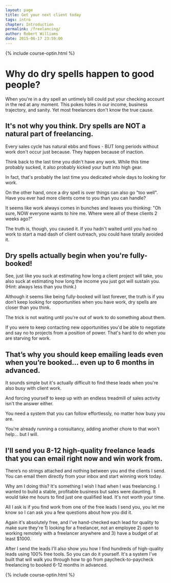 ```yaml
---
layout: page
title: Get your next client today
tags: intro
chapter: Introduction
permalink: /freelancing/
author: Robert Williams
date: 2015-06-17 23:59:00
---
```


{% include course-optin.html %}

# Why do dry spells happen to good people?
When you're in a dry spell an untimely bill could put your checking account in the red at any moment. This pokes holes in our income, business trajectory, and sanity. Yet most freelancers don't know the true cause.



## It's not why you think. Dry spells are NOT a natural part of freelancing. 
Every sales cycle has natural ebbs and flows - BUT long periods without work don't occur just because. They happen because of inaction.

Think back to the last time you didn't have any work. While this time probably sucked, it also probably kicked your butt into high gear. 

In fact, that's probably the last time you dedicated whole days to looking for work.

On the other hand, once a dry spell is over things can also go "too well". Have you ever had more clients come to you than you can handle?

It seems like work always comes in bunches and leaves you thinking: "Oh sure, NOW everyone wants to hire me. Where were all of these clients 2 weeks ago?"

The truth is, though, you caused it. If you hadn't waited until you had no work to start a mad dash of client outreach, you could have totally avoided it.

## Dry spells actually begin when you're fully-booked!
See, just like you suck at estimating how long a client project will take, you also suck at estimating how long the income you just got will sustain you. (Hint: always less than you think.)

Although it seems like being fully-booked will last forever, the truth is if you don’t keep looking for opportunities when you have work, dry spells are closer than you think.

The trick is not waiting until you're out of work to do something about them.

If you were to keep contacting new opportunities you'd be able to negotiate and say no to projects from a position of power. That's hard to do when you are starving for work. 

## That’s why you should keep emailing leads even when you’re booked... even up to 6 months in advanced.
It sounds simple but it's actually difficult to find these leads when you're also busy with client work.

And forcing yourself to keep up with an endless treadmill of sales activity isn't the answer either. 

You need a system that you can follow effortlessly, no matter how busy you are.

You're already running a consultancy, adding another chore to that won't help... but I will.

## I'll send you 8-12 high-quality freelance leads that you can email right now and win work from.
There’s no strings attached and nothing between you and the clients I send. You can email them directly from your inbox and start winning work today. 

Why am I doing this? It's something I wish I had when I was freelancing. I wanted to build a stable, profitable business but sales were daunting. It would take me hours to find just one qualified lead. It's not worth your time.

All I ask is if you find work from one of the free leads I send you, you let me know so I can ask you a few questions about how you did it. 

Again it's absolutely free, and I've hand-checked each lead for quality to make sure they're 1) looking for a freelancer, not an employee 2) open to working remotely with a freelancer anywhere and 3) have a budget of at least $1000.

After I send the leads I'll also show you how I find hundreds of high-quality leads using 100% free tools. So you can do it yourself. It's a system I've built that will walk you through how to go from paycheck-to-paycheck freelancing to booked 6-12 months in advanced. 

{% include course-optin.html %}

<!--
[<i class="fa fa-long-arrow-left"></i> Articles](/advice)-->
